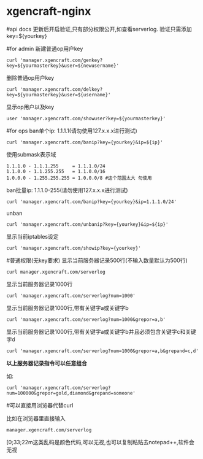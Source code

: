 xgencraft-nginx
===============

#api docs
更新后开启验证,只有部分权限公开,如查看serverlog.
验证只需添加key=${yourkey}

#for admin
新建普通op用户key

    curl 'manager.xgencraft.com/genkey?key=${yourmasterkey}&user=${newusername}'

删除普通op用户key

    curl 'manager.xgencraft.com/delkey?key=${yourmasterkey}&user=${username}'
    
显示op用户以及key

    user 'manager.xgencraft.com/showuser?key=${yourmasterkey}'
    
    
#for ops
ban单个ip: 1.1.1.1(请勿使用127.x.x.x进行测试)

    curl 'manager.xgencraft.com/banip?key={yourkey}&ip=${ip}'

使用submask表示域

    1.1.1.0 - 1.1.1.255     = 1.1.1.0/24
    1.1.0.0 - 1.1.255.255   = 1.1.0.0/16
    1.0.0.0 - 1.255.255.255 = 1.0.0.0/8 #这个范围太大 勿使用

ban批量ip: 1.1.1.0-255(请勿使用127.x.x.x进行测试)

    curl 'manager.xgencraft.com/banip?key={yourkey}&ip=1.1.1.0/24'

unban

    curl 'manager.xgencraft.com/unbanip?key={yourkey}&ip=${ip}'

显示当前iptables设定

    curl 'manager.xgencraft.com/showip?key={yourkey}'

#普通权限(无key要求)
显示当前服务器记录500行(不输入数量默认为500行)

    curl manager.xgencraft.com/serverlog

显示当前服务器记录1000行

    curl 'manager.xgencraft.com/serverlog?num=1000'
    
显示当前服务器记录1000行,带有关键字a或关键字b

    curl 'manager.xgencraft.com/serverlog?num=1000&grepor=a,b'
    
显示当前服务器记录1000行,带有关键字a或关键字b并且必须包含关键字c和关键字d

    curl 'manager.xgencraft.com/serverlog?num=1000&grepor=a,b&grepand=c,d'

**以上服务器记录指令可以任意组合**

如:

    curl 'manager.xgencraft.com/serverlog?num=100000&grepor=gold,diamond&grepand=someone'

#可以直接用浏览器代替curl

比如在浏览器里直接输入

    manager.xgencraft.com/serverlog

[0;33;22m这类乱码是颜色代码,可以无视,也可以复制粘贴去notepad++,软件会无视
